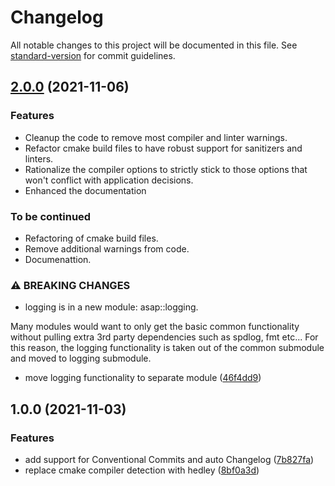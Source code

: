 # Changelog

All notable changes to this project will be documented in this file. See [standard-version](https://github.com/conventional-changelog/standard-version) for commit guidelines.

## [2.0.0](http://github.com/abdes/asap/compare/v1.0.0...v2.0.0) (2021-11-06)

### Features

* Cleanup the code to remove most compiler and linter warnings.
* Refactor cmake build files to have robust support for sanitizers and linters.
* Rationalize the compiler options to strictly stick to those options that won't
 conflict with application decisions.
* Enhanced the documentation

### To be continued

* Refactoring of cmake build files.
* Remove additional warnings from code.
* Documenattion.

### ⚠ BREAKING CHANGES

* logging is in a new module: asap::logging.

Many modules would want to only get the basic common functionality
without pulling extra 3rd party dependencies such as spdlog, fmt etc...
For this reason, the logging functionality is taken out of the common
submodule and moved to logging submodule.

* move logging functionality to separate module ([46f4dd9](http://github.com/abdes/asap/commit/46f4dd96edb1148e0772a1539b989fd80f3821e4))

## 1.0.0 (2021-11-03)


### Features

* add support for Conventional Commits and auto Changelog ([7b827fa](http://github.com/abdes/asap/commit/7b827fab2ae28ba903c69ab5acdf249cb3e55d85))
* replace cmake compiler detection with hedley ([8bf0a3d](http://github.com/abdes/asap/commit/8bf0a3d53fcdba65497491cbd63c1dcffcba8467))
